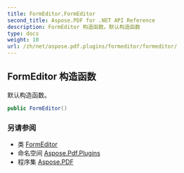 ```yaml
---
title: FormEditor.FormEditor
second_title: Aspose.PDF for .NET API Reference
description: FormEditor 构造函数。默认构造函数
type: docs
weight: 10
url: /zh/net/aspose.pdf.plugins/formeditor/formeditor/
---
```

## FormEditor 构造函数

默认构造函数。

```csharp
public FormEditor()
```

### 另请参阅

* 类 [FormEditor](../)
* 命名空间 [Aspose.Pdf.Plugins](../../../aspose.pdf.plugins/)
* 程序集 [Aspose.PDF](../../../)